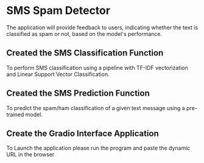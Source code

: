 
# SMS Spam Detector
The application will provide feedback to users, indicating whether the text is classified as spam or not, based on the model's performance.

## Created the SMS Classification Function
To perform SMS classification using a pipeline with TF-IDF vectorization and Linear Support Vector Classification.

## Created the SMS Prediction Function
To predict the spam/ham classification of a given text message using a pre-trained model.

## Create the Gradio Interface Application
To Launch the application please run the program and paste the dynamic URL in the browser

